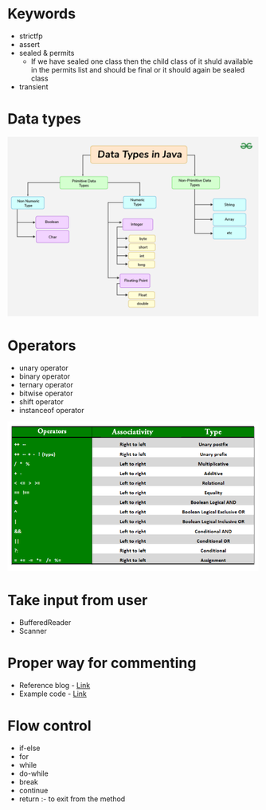 # Keywords
- strictfp
- assert
- sealed & permits
    - If we have sealed one class then the child class of it shuld available in the permits list and should be final or it should again be sealed class
- transient

# Data types
![alt text](image.png)

# Operators
- unary operator
- binary operator
- ternary operator
- bitwise operator 
- shift operator
- instanceof operator


![alt text](image-1.png)

# Take input from user
- BufferedReader
- Scanner

# Proper way for commenting
- Reference blog - [Link](https://medium.com/@AlexanderObregon/how-to-comment-in-your-java-code-effectively-fe1b849da3a0)
- Example code - [Link](./Basics/src/sealed/Shape.java)

# Flow control
- if-else
- for
- while
- do-while 
- break
- continue
- return :- to exit from the method

    

